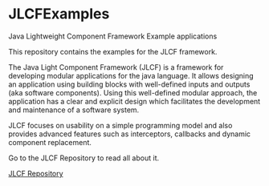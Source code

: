 # JLCFExamples
Java Lightweight Component Framework Example applications

This repository contains the examples for the JLCF framework.

The Java Light Component Framework (JLCF) is a framework for developing modular applications for the java language. It allows designing an application using building blocks with well-defined inputs and outputs (aka software components). Using this well-defined modular approach, the application has a clear and explicit design which facilitates the development and maintenance of a software system.

JLCF focuses on usability on a simple programming model and also provides advanced features such as interceptors, callbacks and dynamic component replacement.

Go to the JLCF Repository to read all about it.

[JLCF Repository](https://github.com/ppissias/JLCF)
